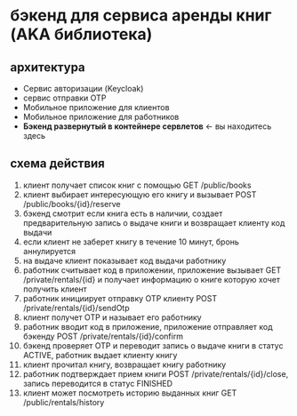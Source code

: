 # бэкенд для сервиса аренды книг (AKA библиотека)
## архитектура
* Сервис авторизации (Keycloak)
* сервис отправки OTP
* Мобильное приложение для клиентов
* Мобильное приложение для работников
* **Бэкенд развернутый в контейнере сервлетов** <- вы находитесь здесь
## схема действия
1. клиент получает список книг с помощью GET /public/books
2. клиент выбирает интересующую его книгу и вызывает POST /public/books/{id}/reserve
3. бэкенд смотрит если книга есть в наличии, создает предварительную запись о выдаче книги и возвращает клиенту код выдачи
4. если клиент не заберет книгу в течение 10 минут, бронь аннулируется
5. на выдаче клиент показывает код выдачи работнику
6. работник считывает код в приложении, приложение вызывает GET /private/rentals/{id} и получает информацию о книге которую хочет получить клиент
7. работник инициирует отправку OTP клиенту POST /private/rentals/{id}/sendOtp
8. клиент получет OTP и называет его работнику
9. работник вводит код в приложение, приложение отправляет код бэкенду POST /private/rentals/{id}/confirm
10. бэкенд проверяет OTP и переводит запись о выдаче книги в статус ACTIVE, работник выдает клиенту книгу
11. клиент прочитал книгу, возвращает книгу работнику
12. работник подтверждает прием книги POST /private/rentals/{id}/close, запись переводится в статус FINISHED
13. клиент может посмотреть историю выданных книг GET /public/rentals/history